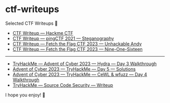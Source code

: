 # ctf-writeups
Selected CTF Writeups 🚩

-  [CTF Writeup — Hackme CTF](https://medium.com/@embossdotar/ctf-writeup-hackme-ctf-720341f061b4)
-  [CTF Writeup — pingCTF 2021 — Steganography](https://medium.com/@embossdotar/ctf-writeup-pingctf-2021-steganography-f4c10d8def03)
-  [CTF Writeup — Fetch the Flag CTF 2023 — Unhackable Andy](https://medium.com/@embossdotar/ctf-writeup-fetch-the-flag-ctf-2023-unhackable-andy-4e5a8dbdbcb0)
-  [CTF Writeup — Fetch the Flag CTF 2023 — Nine-One-Sixteen](https://medium.com/@embossdotar/ctf-writeup-fetch-the-flag-ctf-2023-nine-one-sixteen-4f3f076b9cfd)
_____________________
-  [TryHackMe — Advent of Cyber 2023 — Hydra — Day 3 Walkthrough](https://medium.com/@embossdotar/tryhackme-advent-of-cyber-2023-hydra-day-3-walkthrough-6f4c2b488a17)
-  [Advent of Cyber 2023 — TryHackMe — Day 5 — Solutions](https://medium.com/@embossdotar/advent-of-cyber-2023-tryhackme-day-5-solutions-02d94262d697)
-  [Advent of Cyber 2023 — TryHackMe — CeWL & wfuzz — Day 4 Walkthrough](https://medium.com/@embossdotar/advent-of-cyber-2023-tryhackme-cewl-wfuzz-day-4-walkthrough-51a70be43b37)
-  [TryHackMe — Source Code Security — Writeup](https://medium.com/@embossdotar/tryhackme-source-code-security-writeup-8db50e5e143c)

I hope you enjoy! 🎉
